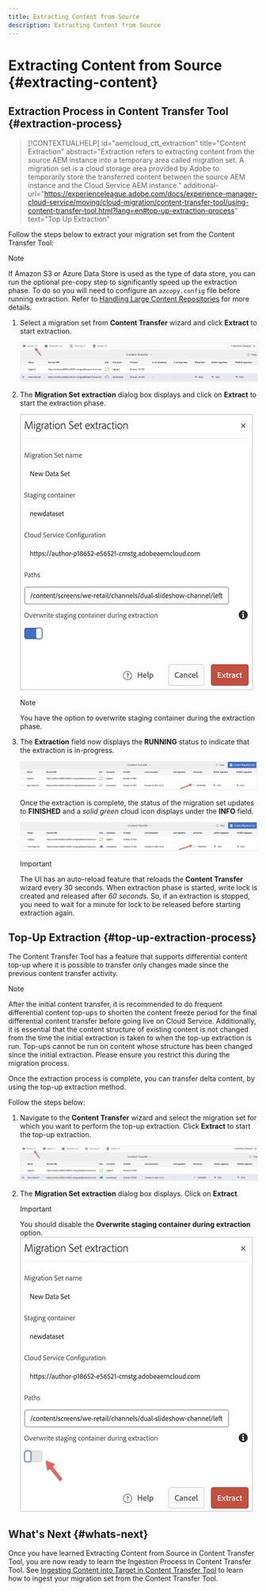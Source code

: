 ```yaml
---
title: Extracting Content from Source
description: Extracting Content from Source
---
```


# Extracting Content from Source {#extracting-content}

## Extraction Process in Content Transfer Tool {#extraction-process}

>[!CONTEXTUALHELP]
>id="aemcloud_ctt_extraction"
>title="Content Extraction"
>abstract="Extraction refers to extracting content from the source AEM instance into a temporary area called migration set. A migration set is a cloud storage area provided by Adobe to temporarily store the transferred content between the source AEM instance and the Cloud Service AEM instance."
>additional-url="https://experienceleague.adobe.com/docs/experience-manager-cloud-service/moving/cloud-migration/content-transfer-tool/using-content-transfer-tool.html?lang=en#top-up-extraction-process" text="Top Up Extraction"

Follow the steps below to extract your migration set from the Content Transfer Tool:
   >[!NOTE]
   >If Amazon S3 or Azure Data Store is used as the type of data store, you can run the optional pre-copy step to significantly speed up the extraction phase. To do so you will need to configure an `azcopy.config` file before running extraction. Refer to [Handling Large Content Repositories](https://experienceleague.adobe.com/docs/experience-manager-cloud-service/moving/cloud-migration/content-transfer-tool/handling-large-content-repositories.html?lang=en) for more details. 

1. Select a migration set from **Content Transfer** wizard and click **Extract** to start extraction. 

   ![image](/help/move-to-cloud-service/content-transfer-tool/assets-ctt/extraction-01.png) 

1. The **Migration Set extraction** dialog box displays and click on **Extract** to start the extraction phase.  

   ![image](/help/move-to-cloud-service/content-transfer-tool/assets-ctt/extraction-02.png) 

   >[!NOTE]
   >You have the option to overwrite staging container during the extraction phase.
  
1. The **Extraction** field now displays the **RUNNING** status to indicate that the extraction is in-progress.

   ![image](/help/move-to-cloud-service/content-transfer-tool/assets-ctt/extraction-03.png) 

   Once the extraction is complete, the status of the migration set updates to **FINISHED** and a *solid green* cloud icon displays under the **INFO** field.

   ![image](/help/move-to-cloud-service/content-transfer-tool/assets-ctt/extraction-04.png) 

   >[!IMPORTANT]
   >The UI has an auto-reload feature that reloads the **Content Transfer** wizard every 30 seconds.
   >When extraction phase is started, write lock is created and released after *60 seconds*. So, if an extraction is stopped, you need to wait for a minute for lock to be released before starting extraction again.

## Top-Up Extraction {#top-up-extraction-process}

The Content Transfer Tool has a feature that supports differential content top-up where it is possible to transfer only changes made since the previous content transfer activity.

>[!NOTE]
>After the initial content transfer, it is recommended to do frequent differential content top-ups to shorten the content freeze period for the final differential content transfer before going live on Cloud Service. 
>Additionally, it is essential that the content structure of existing content is not changed from the time the initial extraction is taken to when the top-up extraction is run. Top-ups cannot be run on content whose structure has been changed since the initial extraction. Please ensure you restrict this during the migration process.

Once the extraction process is complete, you can transfer delta content, by using the top-up extraction method. 

Follow the steps below:

1. Navigate to the **Content Transfer** wizard and select the migration set for which you want to perform the top-up extraction. Click **Extract** to start the top-up extraction. 

   ![image](/help/move-to-cloud-service/content-transfer-tool/assets-ctt/extraction-05.png)

1. The **Migration Set extraction** dialog box displays. Click on **Extract**.

   >[!IMPORTANT]
   >You should disable the **Overwrite staging container during extraction** option.
   >![image](/help/move-to-cloud-service/content-transfer-tool/assets-ctt/extraction-06.png)


## What's Next {#whats-next}

Once you have learned Extracting Content from Source in Content Transfer Tool, you are now ready to learn the Ingestion Process in Content Transfer Tool. See [Ingesting Content into Target in Content Transfer Tool](/help/move-to-cloud-service/content-transfer-tool/using-content-transfer-tool/ingesting-content.md) to learn how to ingest your migration set from the Content Transfer Tool.
